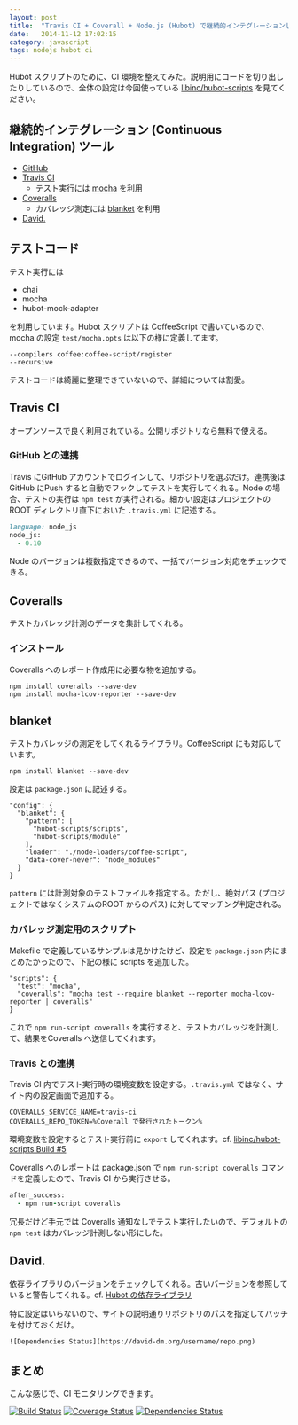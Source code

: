 ```yaml
---
layout: post
title:  "Travis CI + Coverall + Node.js (Hubot) で継続的インテグレーションしてみる"
date:   2014-11-12 17:02:15
category: javascript
tags: nodejs hubot ci
---
```


Hubot スクリプトのために、CI 環境を整えてみた。説明用にコードを切り出したりしているので、全体の設定は今回使っている [libinc/hubot-scripts](https://github.com/libinc/hubot-scripts) を見てください。

## 継続的インテグレーション (Continuous Integration) ツール

- [GitHub](https://github.com)
- [Travis CI](https://travis-ci.org)
    - テスト実行には [mocha](https://www.npmjs.org/package/mocha) を利用
- [Coveralls](https://coveralls.io)
    - カバレッジ測定には [blanket](https://www.npmjs.org/package/blanket) を利用
- [David.](https://david-dm.org)

## テストコード

テスト実行には

- chai
- mocha
- hubot-mock-adapter

を利用しています。Hubot スクリプトは CoffeeScript で書いているので、mocha の設定 `test/mocha.opts` は以下の様に定義してます。

```
--compilers coffee:coffee-script/register
--recursive
```

テストコードは綺麗に整理できていないので、詳細については割愛。

## Travis CI

オープンソースで良く利用されている。公開リポジトリなら無料で使える。

### GitHub との連携

Travis にGitHub アカウントでログインして、リポジトリを選ぶだけ。連携後はGitHub にPush すると自動でフックしてテストを実行してくれる。Node の場合、テストの実行は `npm test` が実行される。細かい設定はプロジェクトのROOT ディレクトリ直下においた `.travis.yml` に記述する。

```ruby
language: node_js
node_js:
  - 0.10
```

Node のバージョンは複数指定できるので、一括でバージョン対応をチェックできる。


## Coveralls

テストカバレッジ計測のデータを集計してくれる。

### インストール

Coveralls へのレポート作成用に必要な物を追加する。

```
npm install coveralls --save-dev
npm install mocha-lcov-reporter --save-dev
```

## blanket

テストカバレッジの測定をしてくれるライブラリ。CoffeeScript にも対応しています。

```
npm install blanket --save-dev
```

設定は `package.json` に記述する。

```
"config": {
  "blanket": {
    "pattern": [
      "hubot-scripts/scripts",
      "hubot-scripts/module"
    ],
    "loader": "./node-loaders/coffee-script",
    "data-cover-never": "node_modules"
  }
}
```

`pattern` には計測対象のテストファイルを指定する。ただし、絶対パス (プロジェクトではなくシステムのROOT からのパス) に対してマッチング判定される。

### カバレッジ測定用のスクリプト

Makefile で定義しているサンプルは見かけたけど、設定を `package.json` 内にまとめたかったので、下記の様に scripts を追加した。

```
"scripts": {
  "test": "mocha",
  "coveralls": "mocha test --require blanket --reporter mocha-lcov-reporter | coveralls"
}
```

これで `npm run-script coveralls` を実行すると、テストカバレッジを計測して、結果をCoveralls へ送信してくれます。


### Travis との連携

Travis CI 内でテスト実行時の環境変数を設定する。`.travis.yml` ではなく、サイト内の設定画面で追加する。

```
COVERALLS_SERVICE_NAME=travis-ci
COVERALLS_REPO_TOKEN=%Coverall で発行されたトークン%
```

環境変数を設定するとテスト実行前に `export` してくれます。cf. [libinc/hubot-scripts Build #5](https://travis-ci.org/libinc/hubot-scripts/builds/40147672)


Coveralls へのレポートは package.json で `npm run-script coveralls` コマンドを定義したので、Travis CI から実行させる。

```ruby
after_success:
  - npm run-script coveralls
```

冗長だけど手元では Coveralls 通知なしでテスト実行したいので、デフォルトの `npm test` はカバレッジ計測しない形にした。


## David.

依存ライブラリのバージョンをチェックしてくれる。古いバージョンを参照していると警告してくれる。cf. [Hubot の依存ライブラリ](https://david-dm.org/github/hubot)

特に設定はいらないので、サイトの説明通りリポジトリのパスを指定してバッチを付けておくだけ。


```
![Dependencies Status](https://david-dm.org/username/repo.png)
```

## まとめ

こんな感じで、CI モニタリングできます。

[![Build Status](https://api.travis-ci.org/libinc/hubot-scripts.png)](https://travis-ci.org/libinc/hubot-scripts)
[![Coverage Status](https://img.shields.io/coveralls/libinc/hubot-scripts.svg)](https://coveralls.io/r/libinc/hubot-scripts?branch=master)
[![Dependencies Status](https://david-dm.org/libinc/hubot-scripts.png)](https://david-dm.org/libinc/hubot-scripts)


